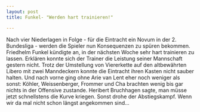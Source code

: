 ```yaml
---
layout: post
title: Funkel- "Werden hart trainieren!"

---
```


Nach vier Niederlagen in Folge - für die Eintracht ein Novum in der 2. Bundesliga - werden die Spieler nun Konsequenzen zu spüren bekommen. Friedhelm Funkel kündigte an, in der nächsten Woche sehr hart trainieren zu lassen. Erklären konnte sich der Trainer die Leistung seiner Mannschaft gestern nicht. Trotz der Umstellung von Viererkette auf den altbewährten Libero mit zwei Manndeckern konnte die Eintracht ihren Kasten nicht sauber halten. Und nach vorne ging ohne Arie van Lent eher noch weniger als sonst: Köhler, Weissenberger, Frommer und Cha brachten wenig bis gar nichts in der Offensive zustande. Heribert Bruchhagen sagte, man müsse jetzt schnellstens die Kurve kriegen. Sonst drohe der Abstiegskampf. Wenn wir da mal nicht schon längst angekommen sind... 



